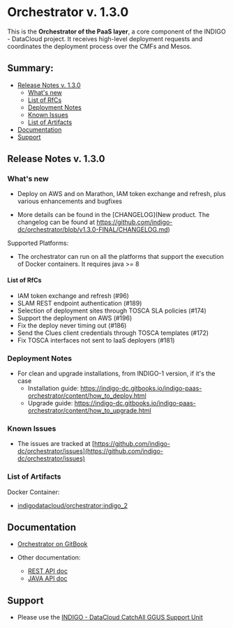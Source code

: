 # Orchestrator v. 1.3.0


This is the **Orchestrator of the PaaS layer**, a core component of the INDIGO - DataCloud project. It receives high-level deployment requests and coordinates the deployment process over the CMFs and Mesos.

## Summary:

<!--
* Updates
  * [Orchestrator v. 1.1.0-FINAL](https://indigo-dc.gitbooks.io/indigo-datacloud-releases/content/indigo1/second_update_of_indigo-1.html#orchestrator)
  * [Orchestrator v. 1.2.0-FINAL](https://indigo-dc.gitbooks.io/indigo-datacloud-releases/content/indigo1/third_update_of_indigo-1.html#orchestrator)
  * [Orchestrator v. 1.2.1-FINAL](https://indigo-dc.gitbooks.io/indigo-datacloud-releases/content/indigo1/sixth_update_of_indigo-1.html#orchestrator)
-->

* [Release Notes v. 1.3.0](#id1)
  * [What's new](#id2)
  * [List of RfCs](#id3)
  * [Deployment Notes](#id4)
  * [Known Issues](#id5)
  * [List of Artifacts](#id7)
* [Documentation](#id6)
* [Support](#id8)


<a id="id1"></a>
## Release Notes v. 1.3.0

<a id="id2"></a>
### What's new

* Deploy on AWS and on Marathon, IAM token exchange and refresh, plus various enhancements and bugfixes

* More details can be found in the [CHANGELOG](New product. The changelog can be found at https://github.com/indigo-dc/orchestrator/blob/v1.3.0-FINAL/CHANGELOG.md)

Supported Platforms:

* The orchestrator can run on all the platforms that support the execution of Docker containers. It requires java >= 8


<a id="id3"></a>
#### List of RfCs 

* IAM token exchange and refresh (#96)
* SLAM REST endpoint authentication (#189)
* Selection of deployment sites through TOSCA SLA policies (#174)
* Support the deployment on AWS (#196)
* Fix the deploy never timing out (#186)
* Send the Clues client credentials through TOSCA templates (#172)
* Fix TOSCA interfaces not sent to IaaS deployers (#181)

<a id="id4"></a>
### Deployment Notes

* For clean and upgrade installations, from INDIGO-1 version, if it's the case
  * Installation guide: https://indigo-dc.gitbooks.io/indigo-paas-orchestrator/content/how_to_deploy.html
  * Upgrade guide: https://indigo-dc.gitbooks.io/indigo-paas-orchestrator/content/how_to_upgrade.html

<a id="id5"></a>
### Known Issues

* The issues are tracked at [https://github.com/indigo-dc/orchestrator/issues](https://github.com/indigo-dc/orchestrator/issues)

<a id="id7"></a>
### List of Artifacts

Docker Container:
* [indigodatacloud/orchestrator:indigo_2](https://hub.docker.com/r/indigodatacloud/orchestrator/)

<a id="id6"></a>
## Documentation

* [Orchestrator on GitBook](https://www.gitbook.com/book/indigo-dc/indigo-paas-orchestrator//details)

* Other documentation:
  * [REST API doc](http://indigo-dc.github.io/orchestrator/restdocs/)
  * [JAVA API doc](http://indigo-dc.github.io/orchestrator/apidocs/)


<a id="id8"></a>
## Support

* Please use the [INDIGO - DataCloud CatchAll GGUS Support Unit](https://wiki.egi.eu/wiki/GGUS:INDIGO_DataCloud_Catch-all_FAQ)
